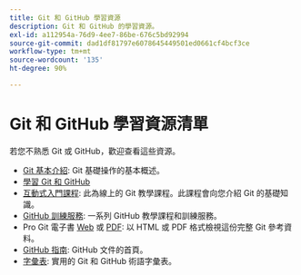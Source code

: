 ```yaml
---
title: Git 和 GitHub 學習資源
description: Git 和 GitHub 的學習資源。
exl-id: a112954a-76d9-4ee7-86be-676c5bd92994
source-git-commit: dad1df81797e6078645449501ed0661cf4bcf3ce
workflow-type: tm+mt
source-wordcount: '135'
ht-degree: 90%

---
```


# Git 和 GitHub 學習資源清單

若您不熟悉 Git 或 GitHub，歡迎查看這些資源。

- [Git 基本介紹](https://git-scm.com/book/en/v2/Getting-Started-Git-Basics): Git 基礎操作的基本概述。
- [學習 Git 和 GitHub](https://help.github.com/articles/good-resources-for-learning-git-and-github/)
- [互動式入門課程](https://try.github.io/): 此為線上的 Git 教學課程。此課程會向您介紹 Git 的基礎知識。
- [GitHub 訓練服務](https://services.github.com/training/): 一系列 GitHub 教學課程和訓練服務。
- Pro Git 電子書 [Web](https://git-scm.com/book/en/v2) 或 [PDF](https://progit2.s3.amazonaws.com/en/2016-03-22-f3531/progit-en.1084.pdf): 以 HTML 或 PDF 格式檢視這份完整 Git 參考資料。
- [GitHub 指南](https://guides.github.com/): GitHub 文件的首頁。
- [字彙表](https://help.github.com/articles/github-glossary): 實用的 Git 和 GitHub 術語字彙表。
